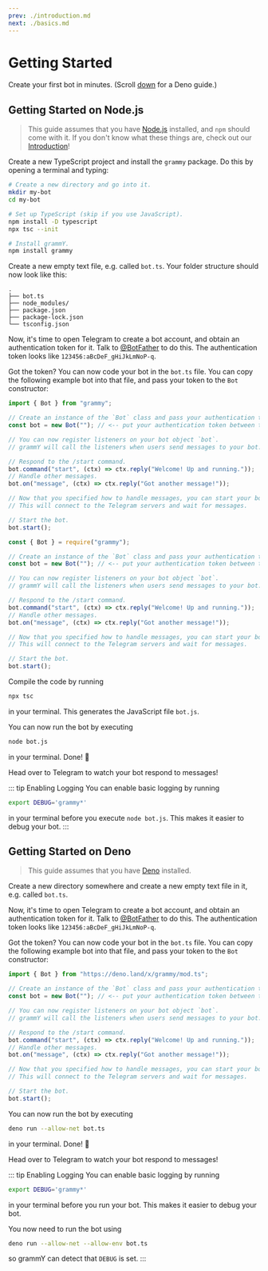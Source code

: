 ```yaml
---
prev: ./introduction.md
next: ./basics.md
---
```


# Getting Started

Create your first bot in minutes. (Scroll [down](#getting-started-on-deno) for a Deno guide.)

## Getting Started on Node.js

> This guide assumes that you have [Node.js](https://nodejs.org) installed, and `npm` should come with it.
> If you don't know what these things are, check out our [Introduction](./introduction.md)!

Create a new TypeScript project and install the `grammy` package.
Do this by opening a terminal and typing:

```bash
# Create a new directory and go into it.
mkdir my-bot
cd my-bot

# Set up TypeScript (skip if you use JavaScript).
npm install -D typescript
npx tsc --init

# Install grammY.
npm install grammy
```

Create a new empty text file, e.g. called `bot.ts`.
Your folder structure should now look like this:

```asciiart:no-line-numbers
.
├── bot.ts
├── node_modules/
├── package.json
├── package-lock.json
└── tsconfig.json
```

Now, it's time to open Telegram to create a bot account, and obtain an authentication token for it.
Talk to [@BotFather](https://t.me/BotFather) to do this.
The authentication token looks like `123456:aBcDeF_gHiJkLmNoP-q`.

Got the token? You can now code your bot in the `bot.ts` file.
You can copy the following example bot into that file, and pass your token to the `Bot` constructor:

<CodeGroup>
 <CodeGroupItem title="TS">

```ts
import { Bot } from "grammy";

// Create an instance of the `Bot` class and pass your authentication token to it.
const bot = new Bot(""); // <-- put your authentication token between the ""

// You can now register listeners on your bot object `bot`.
// grammY will call the listeners when users send messages to your bot.

// Respond to the /start command.
bot.command("start", (ctx) => ctx.reply("Welcome! Up and running."));
// Handle other messages.
bot.on("message", (ctx) => ctx.reply("Got another message!"));

// Now that you specified how to handle messages, you can start your bot.
// This will connect to the Telegram servers and wait for messages.

// Start the bot.
bot.start();
```

</CodeGroupItem>
 <CodeGroupItem title="JS">

```js
const { Bot } = require("grammy");

// Create an instance of the `Bot` class and pass your authentication token to it.
const bot = new Bot(""); // <-- put your authentication token between the ""

// You can now register listeners on your bot object `bot`.
// grammY will call the listeners when users send messages to your bot.

// Respond to the /start command.
bot.command("start", (ctx) => ctx.reply("Welcome! Up and running."));
// Handle other messages.
bot.on("message", (ctx) => ctx.reply("Got another message!"));

// Now that you specified how to handle messages, you can start your bot.
// This will connect to the Telegram servers and wait for messages.

// Start the bot.
bot.start();
```

</CodeGroupItem>
</CodeGroup>

Compile the code by running

```bash
npx tsc
```

in your terminal.
This generates the JavaScript file `bot.js`.

You can now run the bot by executing

```bash
node bot.js
```

in your terminal.
Done! :tada:

Head over to Telegram to watch your bot respond to messages!

::: tip Enabling Logging
You can enable basic logging by running

```bash
export DEBUG='grammy*'
```

in your terminal before you execute `node bot.js`.
This makes it easier to debug your bot.
:::

## Getting Started on Deno

> This guide assumes that you have [Deno](https://deno.land) installed.

Create a new directory somewhere and create a new empty text file in it, e.g. called `bot.ts`.

Now, it's time to open Telegram to create a bot account, and obtain an authentication token for it.
Talk to [@BotFather](https://t.me/BotFather) to do this.
The authentication token looks like `123456:aBcDeF_gHiJkLmNoP-q`.

Got the token? You can now code your bot in the `bot.ts` file.
You can copy the following example bot into that file, and pass your token to the `Bot` constructor:

```ts
import { Bot } from "https://deno.land/x/grammy/mod.ts";

// Create an instance of the `Bot` class and pass your authentication token to it.
const bot = new Bot(""); // <-- put your authentication token between the ""

// You can now register listeners on your bot object `bot`.
// grammY will call the listeners when users send messages to your bot.

// Respond to the /start command.
bot.command("start", (ctx) => ctx.reply("Welcome! Up and running."));
// Handle other messages.
bot.on("message", (ctx) => ctx.reply("Got another message!"));

// Now that you specified how to handle messages, you can start your bot.
// This will connect to the Telegram servers and wait for messages.

// Start the bot.
bot.start();
```

You can now run the bot by executing

```bash
deno run --allow-net bot.ts
```

in your terminal.
Done! :tada:

Head over to Telegram to watch your bot respond to messages!

::: tip Enabling Logging
You can enable basic logging by running

```bash
export DEBUG='grammy*'
```

in your terminal before you run your bot.
This makes it easier to debug your bot.

You now need to run the bot using

```bash
deno run --allow-net --allow-env bot.ts
```

so grammY can detect that `DEBUG` is set.
:::
